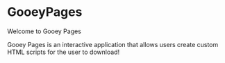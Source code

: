# GooeyPages
Welcome to Gooey Pages

Gooey Pages is an interactive application that allows users create custom HTML scripts for the user to download!
